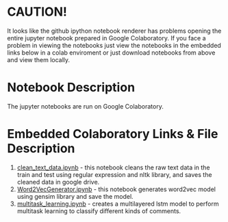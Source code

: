 # CAUTION!
It looks like the github ipython notebook renderer has problems opening the entire jupyter notebook prepared in Google Colaboratory. If you face a problem in viewing the notebooks just view the notebooks in the embedded links below in a colab enviroment or just download notebooks from above and view them locally.

# Notebook Description
The jupyter notebooks are run on Google Colaboratory.

# Embedded Colaboratory Links & File Description
1. [clean_text_data.ipynb](https://drive.google.com/open?id=1gIRzxNALV28ueIlHfl0UHa8OHqoX9zsx) - this notebook cleans the raw text data in the train and test using regular expression and nltk library, and saves the cleaned data in google drive.
2. [Word2VecGenerator.ipynb](https://drive.google.com/open?id=1N2IieFh7Cm7zFXr_iwPaCOCNFEx0WMKX) - this notebook generates word2vec model using gensim library and save the model.
3. [multitask_learning.ipynb](https://drive.google.com/open?id=14jQi-Ivo5h6OOezoo8Q6c_Ls4bb3bIx3) - creates a multilayered lstm model to perform multitask learning to classify different kinds of comments.
